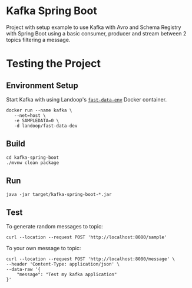 # Kafka Spring Boot
Project with setup example to use Kafka with Avro and Schema Registry with Spring Boot using a basic consumer, producer and stream between 2 topics filtering a message.

# Testing the Project

## Environment Setup
Start Kafka with using Landoop's [`fast-data-env`](https://hub.docker.com/r/landoop/fast-data-dev) Docker container.
```
docker run --name kafka \
   --net=host \
   -e SAMPLEDATA=0 \
   -d landoop/fast-data-dev
```

## Build
```
cd kafka-spring-boot
./mvnw clean package
```

## Run
```
java -jar target/kafka-spring-boot-*.jar
```

## Test
To generate random messages to topic:
```
curl --location --request POST 'http://localhost:8080/sample'
```
To your own message to topic:
```
curl --location --request POST 'http://localhost:8080/message' \
--header 'Content-Type: application/json' \
--data-raw '{
    "message": "Test my kafka application"
}'
```